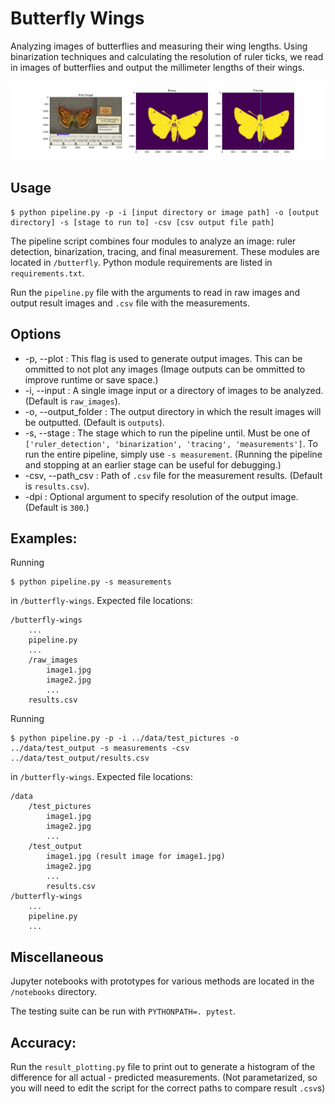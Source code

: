 # Butterfly Wings

Analyzing images of butterflies and measuring their wing lengths. Using binarization techniques and calculating the resolution of ruler ticks, we read in images of butterflies and output the millimeter lengths of their wings.

![example output](example_result.JPG)

## Usage
```
$ python pipeline.py -p -i [input directory or image path] -o [output directory] -s [stage to run to] -csv [csv output file path]
```
The pipeline script combines four modules to analyze an image: ruler detection, binarization, tracing, and final measurement. These modules are located in `/butterfly`. Python module requirements are listed in `requirements.txt`.

Run the `pipeline.py` file with the arguments to read in raw images and output result images and `.csv` file with the measurements.

## Options
* -p, --plot : This flag is used to generate output images. This can be ommitted to not plot any images (Image outputs can be ommitted to improve runtime or save space.)
* -i, --input : A single image input or a directory of images to be analyzed. (Default is `raw_images`).
* -o, --output_folder : The output directory in which the result images will be outputted. (Default is `outputs`).
* -s, --stage : The stage which to run the pipeline until. Must be one of  `['ruler_detection', 'binarization', 'tracing', 'measurements']`. To run the entire pipeline, simply use `-s measurement`. (Running the pipeline and stopping at an earlier stage can be useful for debugging.)
* -csv, --path_csv :  Path of `.csv` file for the measurement results. (Default is `results.csv`).
* -dpi : Optional argument to specify resolution of the output image. (Default is `300`.)

## Examples:
Running
```
$ python pipeline.py -s measurements
```
in `/butterfly-wings`.
Expected file locations:
```
/butterfly-wings
    ...
    pipeline.py
    ...
    /raw_images
        image1.jpg
        image2.jpg
        ...
    results.csv
```

Running
```
$ python pipeline.py -p -i ../data/test_pictures -o ../data/test_output -s measurements -csv ../data/test_output/results.csv
```
in `/butterfly-wings`.
Expected file locations:
```
/data
    /test_pictures
        image1.jpg
        image2.jpg
        ...
    /test_output
        image1.jpg (result image for image1.jpg)
        image2.jpg
        ...
        results.csv
/butterfly-wings
    ...
    pipeline.py
    ...
```

## Miscellaneous

Jupyter notebooks with prototypes for various methods are located in the `/notebooks` directory.

The testing suite can be run with `PYTHONPATH=. pytest`.

## Accuracy:
Run the `result_plotting.py` file to print out to generate a histogram of the difference for all actual - predicted measurements. (Not parametarized, so you will need to edit the script for the correct paths to compare result `.csv`s)

